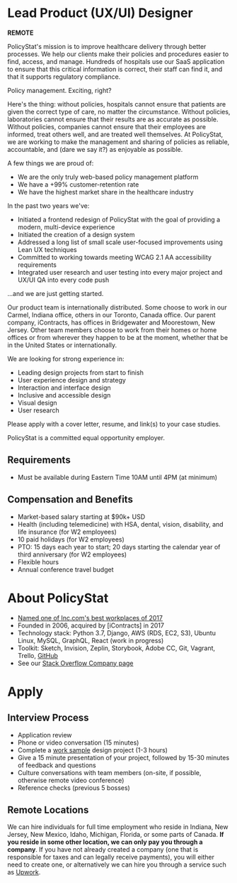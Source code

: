 [Medical Study]: https://hub.jhu.edu/2016/05/03/medical-errors-third-leading-cause-of-death	
[Named one of Inc.com's best workplaces of 2017]: https://www.inc.com/profile/policystat	
[GitHub]: https://github.com/policystat	
[Stack Overflow Company page]: https://stackoverflow.com/jobs/companies/policystat	
[work sample]: https://medium.com/policystat-product-development/why-all-jobs-interviews-should-include-doing-real-work-34b54d393939	
[Upwork]: https://upwork.com	
[Apply]: http://bit.ly/pstat-lead-designer-hire-2019-apply-github

# Lead Product (UX/UI) Designer

**REMOTE**

PolicyStat's mission is to improve healthcare delivery through better processes. We help our clients make their policies and procedures easier to find, access, and manage. Hundreds of hospitals use our SaaS application to ensure that this critical information is correct, their staff can find it, and that it supports regulatory compliance.

Policy management. Exciting, right?

Here's the thing:
without policies, hospitals cannot ensure that patients are given the correct type of care,
no matter the circumstance.
Without policies, laboratories cannot ensure that their results are as accurate as possible.
Without policies, companies cannot ensure that their employees are informed,
treat others well, and are treated well themselves.
At PolicyStat, we are working to make the management and sharing of policies as reliable,
accountable, and (dare we say it?) as enjoyable as possible.

A few things we are proud of:

- We are the only truly web-based policy management platform
- We have a +99% customer-retention rate
- We have the highest market share in the healthcare industry

In the past two years we've:

- Initiated a frontend redesign of PolicyStat
  with the goal of providing a modern, multi-device experience
- Initiated the creation of a design system
- Addressed a long list of small scale user-focused improvements using Lean UX techniques
- Committed to working towards meeting WCAG 2.1 AA accessibility requirements
- Integrated user research and user testing into every major project and UX/UI QA into every code push

...and we are just getting started.

Our product team is internationally distributed.
Some choose to work in our Carmel, Indiana office, others in our Toronto, Canada office.
Our parent company, iContracts, has offices in Bridgewater and Moorestown, New Jersey.
Other team members choose to work from their homes or home offices
or from wherever they happen to be at the moment,
whether that be in the United States or internationally.

We are looking for strong experience in:

- Leading design projects from start to finish
- User experience design and strategy
- Interaction and interface design
- Inclusive and accessible design
- Visual design
- User research

Please apply with a cover letter,
resume,
and link(s) to your case studies.

PolicyStat is a committed equal opportunity employer.

## Requirements

- Must be available during Eastern Time 10AM until 4PM (at minimum)

## Compensation and Benefits

- Market-based salary starting at $90k+ USD
- Health (including telemedicine) with HSA, dental, vision, disability, and life insurance
  (for W2 employees)
- 10 paid holidays (for W2 employees)
- PTO: 15 days each year to start; 20 days starting the calendar year of third anniversary
  (for W2 employees)
- Flexible hours
- Annual conference travel budget

# About PolicyStat

- [Named one of Inc.com's best workplaces of 2017]
- Founded in 2006, acquired by [iContracts] in 2017
- Technology stack: Python 3.7, Django, AWS (RDS, EC2, S3), Ubuntu Linux, MySQL, GraphQL, React (work in progress)
- Toolkit: Sketch, Invision, Zeplin, Storybook, Adobe CC, Git, Vagrant, Trello, [GitHub]
- See our [Stack Overflow Company page]

# Apply

## Interview Process

- Application review
- Phone or video conversation (15 minutes)
- Complete a [work sample] design project (1-3 hours)
- Give a 15 minute presentation of your project,
  followed by 15-30 minutes of feedback and questions
- Culture conversations with team members
  (on-site, if possible, otherwise remote video conference)
- Reference checks (previous 5 bosses)

## Remote Locations

We can hire individuals for full time employment who reside in
Indiana, New Jersey, New Mexico, Idaho, Michigan, Florida, or some parts of Canada.
**If you reside in some other location, we can only pay you through a
company**.
If you have not already created a company
(one that is responsible for taxes and can legally receive payments),
you will either need to create one,
or alternatively we can hire you through a service such as
[Upwork].
